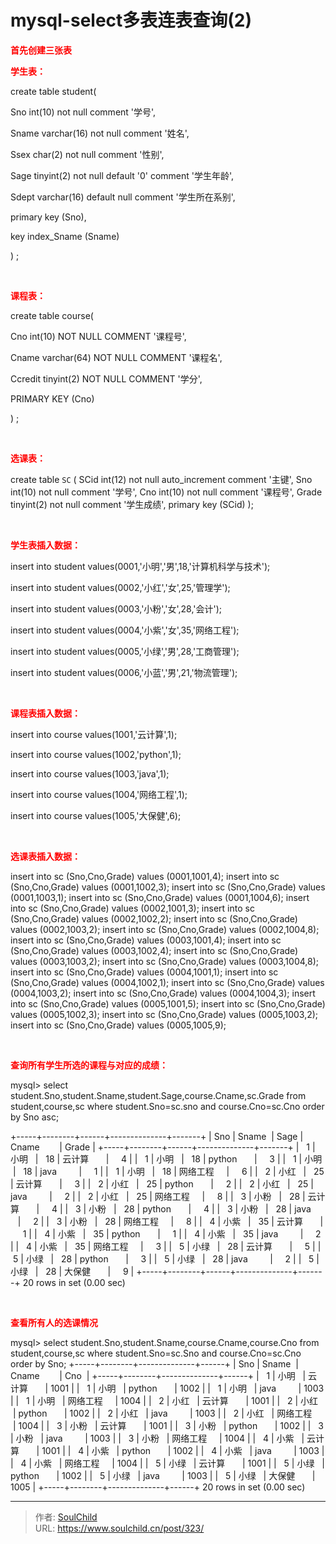 # mysql-select多表连表查询(2)

<!--more-->
<strong><span style="color: #ff0000;">首先创建三张表</span></strong>

<strong><span style="color: #ff0000;">学生表：</span></strong>

create table student(

Sno int(10) not null comment '学号',

Sname varchar(16) not null comment '姓名',

Ssex char(2) not null comment '性别',

Sage tinyint(2) not null default '0' comment '学生年龄',

Sdept varchar(16) default null comment '学生所在系别',

primary key (Sno),

key index_Sname (Sname)

) ;

&nbsp;

<strong><span style="color: #ff0000;">课程表：</span></strong>

create table course(

Cno int(10) NOT NULL COMMENT '课程号',

Cname varchar(64) NOT NULL COMMENT '课程名',

Ccredit tinyint(2) NOT NULL COMMENT '学分',

PRIMARY KEY (Cno)

) ;

&nbsp;

<strong><span style="color: #ff0000;">选课表：</span></strong>

create table `SC` (
SCid int(12) not null auto_increment comment '主键',
Sno int(10) not null comment '学号',
Cno int(10) not null comment '课程号',
Grade tinyint(2) not null comment '学生成绩',
primary key (SCid)
);

&nbsp;

<strong><span style="color: #ff0000;">学生表插入数据：</span></strong>

insert into student values(0001,'小明','男',18,'计算机科学与技术');

insert into student values(0002,'小红','女',25,'管理学');

insert into student values(0003,'小粉','女',28,'会计');

insert into student values(0004,'小紫','女',35,'网络工程');

insert into student values(0005,'小绿','男',28,'工商管理');

insert into student values(0006,'小蓝','男',21,'物流管理');

&nbsp;

<strong><span style="color: #ff0000;">课程表插入数据：</span></strong>

insert into course values(1001,'云计算',1);

insert into course values(1002,'python',1);

insert into course values(1003,'java',1);

insert into course values(1004,'网络工程',1);

insert into course values(1005,'大保健',6);

&nbsp;

<strong><span style="color: #ff0000;">选课表插入数据：</span></strong>

insert into sc (Sno,Cno,Grade) values (0001,1001,4);
insert into sc (Sno,Cno,Grade) values (0001,1002,3);
insert into sc (Sno,Cno,Grade) values (0001,1003,1);
insert into sc (Sno,Cno,Grade) values (0001,1004,6);
insert into sc (Sno,Cno,Grade) values (0002,1001,3);
insert into sc (Sno,Cno,Grade) values (0002,1002,2);
insert into sc (Sno,Cno,Grade) values (0002,1003,2);
insert into sc (Sno,Cno,Grade) values (0002,1004,8);
insert into sc (Sno,Cno,Grade) values (0003,1001,4);
insert into sc (Sno,Cno,Grade) values (0003,1002,4);
insert into sc (Sno,Cno,Grade) values (0003,1003,2);
insert into sc (Sno,Cno,Grade) values (0003,1004,8);
insert into sc (Sno,Cno,Grade) values (0004,1001,1);
insert into sc (Sno,Cno,Grade) values (0004,1002,1);
insert into sc (Sno,Cno,Grade) values (0004,1003,2);
insert into sc (Sno,Cno,Grade) values (0004,1004,3);
insert into sc (Sno,Cno,Grade) values (0005,1001,5);
insert into sc (Sno,Cno,Grade) values (0005,1002,3);
insert into sc (Sno,Cno,Grade) values (0005,1003,2);
insert into sc (Sno,Cno,Grade) values (0005,1005,9);

&nbsp;

<strong><span style="color: #ff0000;">查询所有学生所选的课程与对应的成绩：</span></strong>

mysql&gt; select student.Sno,student.Sname,student.Sage,course.Cname,sc.Grade from student,course,sc where student.Sno=sc.sno and course.Cno=sc.Cno order by Sno asc;

+-----+--------+------+--------------+-------+
| Sno | Sname  | Sage | Cname        | Grade |
+-----+--------+------+--------------+-------+
|   1 | 小明   |   18 | 云计算       |     4 |
|   1 | 小明   |   18 | python       |     3 |
|   1 | 小明   |   18 | java         |     1 |
|   1 | 小明   |   18 | 网络工程     |     6 |
|   2 | 小红   |   25 | 云计算       |     3 |
|   2 | 小红   |   25 | python       |     2 |
|   2 | 小红   |   25 | java         |     2 |
|   2 | 小红   |   25 | 网络工程     |     8 |
|   3 | 小粉   |   28 | 云计算       |     4 |
|   3 | 小粉   |   28 | python       |     4 |
|   3 | 小粉   |   28 | java         |     2 |
|   3 | 小粉   |   28 | 网络工程     |     8 |
|   4 | 小紫   |   35 | 云计算       |     1 |
|   4 | 小紫   |   35 | python       |     1 |
|   4 | 小紫   |   35 | java         |     2 |
|   4 | 小紫   |   35 | 网络工程     |     3 |
|   5 | 小绿   |   28 | 云计算       |     5 |
|   5 | 小绿   |   28 | python       |     3 |
|   5 | 小绿   |   28 | java         |     2 |
|   5 | 小绿   |   28 | 大保健       |     9 |
+-----+--------+------+--------------+-------+
20 rows in set (0.00 sec)

&nbsp;

<strong><span style="color: #ff0000;">查看所有人的选课情况</span></strong>

mysql&gt; select student.Sno,student.Sname,course.Cname,course.Cno from student,course,sc where student.Sno=sc.Sno and course.Cno=sc.Cno order by Sno;
+-----+--------+--------------+------+
| Sno | Sname  | Cname        | Cno  |
+-----+--------+--------------+------+
|   1 | 小明   | 云计算       | 1001 |
|   1 | 小明   | python       | 1002 |
|   1 | 小明   | java         | 1003 |
|   1 | 小明   | 网络工程     | 1004 |
|   2 | 小红   | 云计算       | 1001 |
|   2 | 小红   | python       | 1002 |
|   2 | 小红   | java         | 1003 |
|   2 | 小红   | 网络工程     | 1004 |
|   3 | 小粉   | 云计算       | 1001 |
|   3 | 小粉   | python       | 1002 |
|   3 | 小粉   | java         | 1003 |
|   3 | 小粉   | 网络工程     | 1004 |
|   4 | 小紫   | 云计算       | 1001 |
|   4 | 小紫   | python       | 1002 |
|   4 | 小紫   | java         | 1003 |
|   4 | 小紫   | 网络工程     | 1004 |
|   5 | 小绿   | 云计算       | 1001 |
|   5 | 小绿   | python       | 1002 |
|   5 | 小绿   | java         | 1003 |
|   5 | 小绿   | 大保健       | 1005 |
+-----+--------+--------------+------+
20 rows in set (0.00 sec)


---

> 作者: [SoulChild](https://www.soulchild.cn)  
> URL: https://www.soulchild.cn/post/323/  

